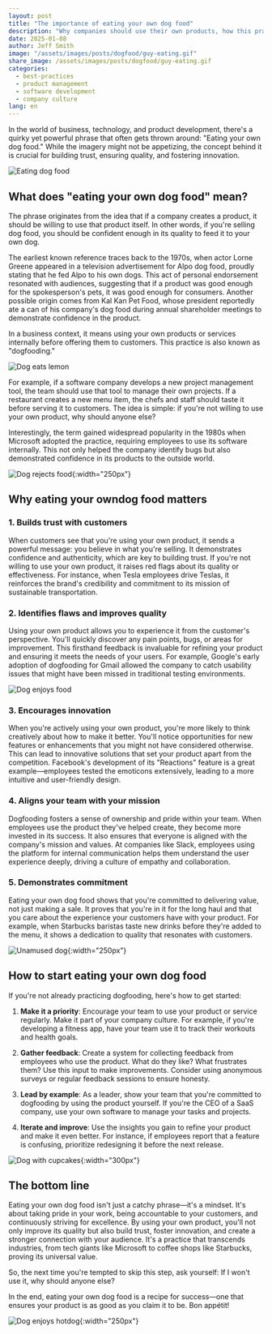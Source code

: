 ```yaml
---
layout: post
title: "The importance of eating your own dog food"
description: "Why companies should use their own products, how this practice ensures product quality, and fosters innovation."
date: 2025-01-08
author: Jeff Smith
image: "/assets/images/posts/dogfood/guy-eating.gif"
share_image: /assets/images/posts/dogfood/guy-eating.gif
categories: 
  - best-practices
  - product management
  - software development
  - company culture
lang: en
---
```


In the world of business, technology, and product development, there's a quirky yet powerful phrase that often gets thrown around: "Eating your own dog food." While the imagery might not be appetizing, the concept behind it is crucial for building trust, ensuring quality, and fostering innovation. 

![Eating dog food](/assets/images/posts/dogfood/guy-eating.gif)

## What does "eating your own dog food" mean?

The phrase originates from the idea that if a company creates a product, it should be willing to use that product itself. In other words, if you're selling dog food, you should be confident enough in its quality to feed it to your own dog. 

The earliest known reference traces back to the 1970s, when actor Lorne Greene appeared in a television advertisement for Alpo dog food, proudly stating that he fed Alpo to his own dogs. This act of personal endorsement resonated with audiences, suggesting that if a product was good enough for the spokesperson's pets, it was good enough for consumers. Another possible origin comes from Kal Kan Pet Food, whose president reportedly ate a can of his company's dog food during annual shareholder meetings to demonstrate confidence in the product.

In a business context, it means using your own products or services internally before offering them to customers. This practice is also known as "dogfooding."

![Dog eats lemon](/assets/images/posts/dogfood/wiener-dog-eating-lemon.gif)

For example, if a software company develops a new project management tool, the team should use that tool to manage their own projects. If a restaurant creates a new menu item, the chefs and staff should taste it before serving it to customers. The idea is simple: if you're not willing to use your own product, why should anyone else?

Interestingly, the term gained widespread popularity in the 1980s when Microsoft adopted the practice, requiring employees to use its software internally. This not only helped the company identify bugs but also demonstrated confidence in its products to the outside world.

![Dog rejects food](/assets/images/posts/dogfood/dog-reject.gif){:width="250px"}

## Why eating your owndog food matters

### 1. Builds trust with customers
When customers see that you're using your own product, it sends a powerful message: you believe in what you're selling. It demonstrates confidence and authenticity, which are key to building trust. If you're not willing to use your own product, it raises red flags about its quality or effectiveness. For instance, when Tesla employees drive Teslas, it reinforces the brand's credibility and commitment to its mission of sustainable transportation.

### 2. Identifies flaws and improves quality
Using your own product allows you to experience it from the customer's perspective. You'll quickly discover any pain points, bugs, or areas for improvement. This firsthand feedback is invaluable for refining your product and ensuring it meets the needs of your users. For example, Google's early adoption of dogfooding for Gmail allowed the company to catch usability issues that might have been missed in traditional testing environments.

![Dog enjoys food](/assets/images/posts/dogfood/funny-dog.gif)

### 3. Encourages innovation
When you're actively using your own product, you're more likely to think creatively about how to make it better. You'll notice opportunities for new features or enhancements that you might not have considered otherwise. This can lead to innovative solutions that set your product apart from the competition. Facebook's development of its "Reactions" feature is a great example—employees tested the emoticons extensively, leading to a more intuitive and user-friendly design.

### 4. Aligns your team with your mission
Dogfooding fosters a sense of ownership and pride within your team. When employees use the product they've helped create, they become more invested in its success. It also ensures that everyone is aligned with the company's mission and values. At companies like Slack, employees using the platform for internal communication helps them understand the user experience deeply, driving a culture of empathy and collaboration.


### 5. Demonstrates commitment
Eating your own dog food shows that you're committed to delivering value, not just making a sale. It proves that you're in it for the long haul and that you care about the experience your customers have with your product. For example, when Starbucks baristas taste new drinks before they're added to the menu, it shows a dedication to quality that resonates with customers.

![Unamused dog](/assets/images/posts/dogfood/unamused-viralhog.gif){:width="250px"}

## How to start eating your own dog food

If you're not already practicing dogfooding, here's how to get started:

1. **Make it a priority**: Encourage your team to use your product or service regularly. Make it part of your company culture. For example, if you're developing a fitness app, have your team use it to track their workouts and health goals.

2. **Gather feedback**: Create a system for collecting feedback from employees who use the product. What do they like? What frustrates them? Use this input to make improvements. Consider using anonymous surveys or regular feedback sessions to ensure honesty.

3. **Lead by example**: As a leader, show your team that you're committed to dogfooding by using the product yourself. If you're the CEO of a SaaS company, use your own software to manage your tasks and projects.

4. **Iterate and improve**: Use the insights you gain to refine your product and make it even better. For instance, if employees report that a feature is confusing, prioritize redesigning it before the next release.

![Dog with cupcakes](/assets/images/posts/dogfood/cupcake-cute.gif){:width="300px"}

## The bottom line

Eating your own dog food isn't just a catchy phrase—it's a mindset. It's about taking pride in your work, being accountable to your customers, and continuously striving for excellence. By using your own product, you'll not only improve its quality but also build trust, foster innovation, and create a stronger connection with your audience. It's a practice that transcends industries, from tech giants like Microsoft to coffee shops like Starbucks, proving its universal value.

So, the next time you're tempted to skip this step, ask yourself: If I won't use it, why should anyone else?

In the end, eating your own dog food is a recipe for success—one that ensures your product is as good as you claim it to be. Bon appétit!

![Dog enjoys hotdog](/assets/images/posts/dogfood/cheeky-hotdog-theif.gif){:width="250px"}



